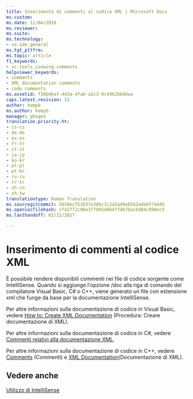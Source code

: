 ```yaml
---
title: Inserimento di commenti al codice XML | Microsoft Docs
ms.custom: 
ms.date: 11/04/2016
ms.reviewer: 
ms.suite: 
ms.technology:
- vs-ide-general
ms.tgt_pltfrm: 
ms.topic: article
f1_keywords:
- vc.tools.viewing.comments
helpviewer_keywords:
- comments
- XML documentation comments
- code comments
ms.assetid: f36b46af-443a-4fa6-a2c3-0c4962bbd4aa
caps.latest.revision: 21
author: kempb
ms.author: kempb
manager: ghogen
translation.priority.ht:
- cs-cz
- de-de
- es-es
- fr-fr
- it-it
- ja-jp
- ko-kr
- pl-pl
- pt-br
- ru-ru
- tr-tr
- zh-cn
- zh-tw
translationtype: Human Translation
ms.sourcegitcommit: 5658ecf52637a38bc3c2a5ad9e85b2edebf7d445
ms.openlocfilehash: cf427f2c06e377895dd6477d67dacbd04c996ec5
ms.lasthandoff: 02/22/2017

---
```

# <a name="supplying-xml-code-comments"></a>Inserimento di commenti al codice XML
È possibile rendere disponibili commenti nei file di codice sorgente come IntelliSense. Quando si aggiunge l'opzione /doc alla riga di comando del compilatore Visual Basic, C# o C++, viene generato un file con estensione xml che funge da base per la documentazione IntelliSense.  
  
 Per altre informazioni sulla documentazione di codice in Visual Basic, vedere [How to: Create XML Documentation](http://msdn.microsoft.com/Library/27b5b06c-09b9-496a-8245-f9542d846230) (Procedura: Creare documentazione di XML).  
  
 Per altre informazioni sulla documentazione di codice in C#, vedere [Commenti relativi alla documentazione XML](/dotnet/csharp/programming-guide/xmldoc/xml-documentation-comments).  
  
 Per altre informazioni sulla documentazione di codice in C++, vedere [Comments](/visual-cpp/cpp/comments-cpp) (Commenti) e [XML Documentation](/visual-cpp/ide/xml-documentation-visual-cpp)(Documentazione di XML).  
  
## <a name="see-also"></a>Vedere anche  
 [Utilizzo di IntelliSense](../ide/using-intellisense.md)
